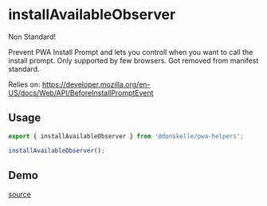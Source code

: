 # installAvailableObserver

Non Standard!

Prevent PWA Install Prompt and lets you controll when you want to call the install prompt.
Only supported by few browsers. Got removed from manifest standard.

Relies on:
https://developer.mozilla.org/en-US/docs/Web/API/BeforeInstallPromptEvent

## Usage

```ts
export { installAvailableObserver } from '@donskelle/pwa-helpers';

installAvailableObserver();
```

<script setup>
import Demo from './demo.vue'
</script>

## Demo

<DemoContainer>
  <p class="demo-source-link"><a href="https://github.com/donskelle/pwa-helpers/tree/master/packages/functions/installAvailableObserver/demo.vue" targat="blank">source</a></p>
  <Demo/>
</DemoContainer>
